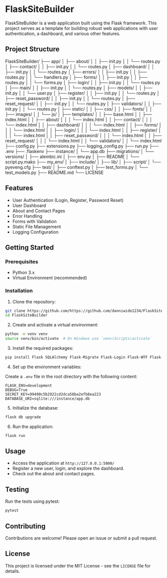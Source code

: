 # FlaskSiteBuilder

FlaskSiteBuilder is a web application built using the Flask framework. This project serves as a template for building robust web applications with user authentication, a dashboard, and various other features.

## Project Structure


FlaskSiteBuilder/
├── app/
│ ├── about/
│ │ ├── init.py
│ │ └── routes.py
│ ├── contact/
│ │ ├── init.py
│ │ └── routes.py
│ ├── dashboard/
│ │ ├── init.py
│ │ └── routes.py
│ ├── errors/
│ │ ├── init.py
│ │ ├── routes.py
│ │ └── handlers.py
│ ├── forms/
│ │ ├── init.py
│ │ ├── routes.py
│ │ └── forms.py
│ ├── login/
│ │ ├── init.py
│ │ └── routes.py
│ ├── main/
│ │ ├── init.py
│ │ └── routes.py
│ ├── models/
│ │ ├── init.py
│ │ └── user.py
│ ├── register/
│ │ ├── init.py
│ │ └── routes.py
│ ├── reset_password/
│ │ ├── init.py
│ │ └── routes.py
│ ├── reset_request/
│ │ ├── init.py
│ │ └── routes.py
│ ├── validators/
│ │ ├── init.py
│ │ └── routes.py
│ ├── static/
│ │ ├── css/
│ │ ├── fonts/
│ │ ├── images/
│ │ └── js/
│ ├── templates/
│ │ ├── base.html
│ │ ├── index.html
│ │ ├── about/
│ │ │ └── index.html
│ │ ├── contact/
│ │ │ └── index.html
│ │ ├── dashboard/
│ │ │ └── index.html
│ │ ├── forms/
│ │ │ └── index.html
│ │ ├── login/
│ │ │ └── index.html
│ │ ├── register/
│ │ │ └── index.html
│ │ ├── reset_password/
│ │ │ └── index.html
│ │ ├── reset_request/
│ │ │ └── index.html
│ │ └── validators/
│ │ └── index.html
├── config.py
├── extensions.py
├── logging_config.py
├── run.py
├── .env
├── .flaskenv
├── instance/
│ └── app.db
├── migrations/
│ └── versions/
│ ├── alembic.ini
│ ├── env.py
│ ├── README
│ └── script.py.mako
├── my_env/
│ ├── include/
│ ├── lib/
│ ├── script/
│ └── pyeveng.cfg
├── test/
│ ├── conftest.py
│ ├── test_forms.py
│ └── test_models.py
├── README.md
└── LICENSE



## Features

- User Authentication (Login, Register, Password Reset)
- User Dashboard
- About and Contact Pages
- Error Handling
- Forms with Validation
- Static File Management
- Logging Configuration

## Getting Started

### Prerequisites

- Python 3.x
- Virtual Environment (recommended)

### Installation

1. Clone the repository:

```bash
git clone https://github.com/https://github.com/danniwide1234/FlaskSiteBuilder
cd FlaskSiteBuilder
```

2. Create and activate a virtual environment:

```bash
python -m venv venv
source venv/bin/activate  # On Windows use `venv\Scripts\activate`
```

3. Install the required packages:

```bash
pip install Flask SQLAlchemy Flask-Migrate Flask-Login Flask-WTF Flask-Mail
```

4. Set up the environment variables:

Create a `.env` file in the root directory with the following content:

```plaintext
FLASK_ENV=development
DEBUG=True
SECRET_KEY=99490c5b2922cd2dca58ba2efb8ea223
DATABASE_URI=sqlite:///instance/app.db
```

5. Initialize the database:

```bash
flask db upgrade
```

6. Run the application:

```bash
flask run
```

## Usage

- Access the application at `http://127.0.0.1:5000/`
- Register a new user, login, and explore the dashboard.
- Check out the about and contact pages.

## Testing

Run the tests using pytest:

```bash
pytest
```

## Contributing

Contributions are welcome! Please open an issue or submit a pull request.

## License

This project is licensed under the MIT License - see the `LICENSE` file for details.




